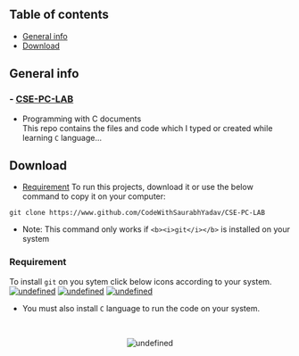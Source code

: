 ## Table of contents
* [General info](#general-info)
* [Download](#download)

## General info
### - [CSE-PC-LAB](https://github.com/CodeWithSaurabhYadav/CSE-PC-LAB)
* Programming with C documents
<br> This repo contains the files and code which I typed or created while
learning ` C ` language...
	
## Download
* [Requirement](#requirement)
To run this projects, download it or use the below command to
copy it on your computer:

```
git clone https://www.github.com/CodeWithSaurabhYadav/CSE-PC-LAB
```
* Note: This command only works if ` <b><i>git</i></b> ` is installed on your system <br>                                    
### Requirement
To install ` git ` on you sytem click below icons according to your system.
<br>
<a href="https://git-scm.com/download/win" target="_blank"><img alt="undefined" src="https://badgen.net/badge/Download/Windows/?color=blue&icon=windows&label"></a>
<a href="https://git-scm.com/download/mac" target="_blank"><img alt="undefined" src="https://badgen.net/badge/Download/macOS/?color=grey&icon=apple&label"></a>
<a href="https://git-scm.com/download/linux" target="_blank"><img alt="undefined" src="https://badgen.net/badge/Download/Linux64/?color=orange&icon=terminal&label"></a>
<br>
* You must also install ` C ` language to run the code on your system.
<br>
<p align="center">
<img alt="undefined" src="https://www.google.com/url?sa=i&url=https%3A%2F%2Fsimple.wikipedia.org%2Fwiki%2FC_(programming_language)&psig=AOvVaw2vwlwFRbaZtrlwep6GUiI5&ust=1636206593570000&source=images&cd=vfe&ved=0CAsQjRxqFwoTCPjzltqugfQCFQAAAAAdAAAAABAD">
</p>

